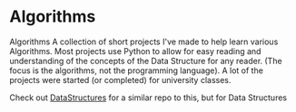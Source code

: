 # Algorithms
Algorithms
A collection of short projects I've made to help learn various Algorithms.
Most projects use Python to allow for easy reading and understanding of the concepts of the Data Structure for any reader.
(The focus is the algorithms, not the programming language). 
A lot of the projects were started (or completed) for university classes.

Check out [DataStructures] for a similar repo to this, but for Data Structures

[DataStructures]: <https://github.com/GammaWyvern/DataStructures>
